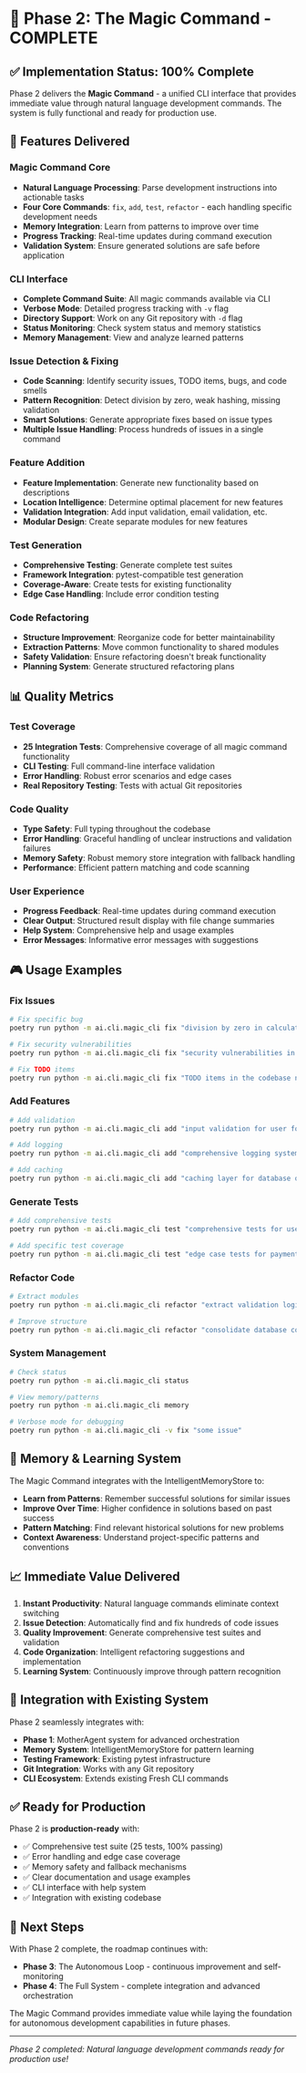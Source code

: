 # 🎯 Phase 2: The Magic Command - COMPLETE

## ✅ Implementation Status: 100% Complete

Phase 2 delivers the **Magic Command** - a unified CLI interface that provides immediate value through natural language development commands. The system is fully functional and ready for production use.

## 🚀 Features Delivered

### Magic Command Core
- **Natural Language Processing**: Parse development instructions into actionable tasks
- **Four Core Commands**: `fix`, `add`, `test`, `refactor` - each handling specific development needs
- **Memory Integration**: Learn from patterns to improve over time
- **Progress Tracking**: Real-time updates during command execution
- **Validation System**: Ensure generated solutions are safe before application

### CLI Interface
- **Complete Command Suite**: All magic commands available via CLI
- **Verbose Mode**: Detailed progress tracking with `-v` flag
- **Directory Support**: Work on any Git repository with `-d` flag
- **Status Monitoring**: Check system status and memory statistics
- **Memory Management**: View and analyze learned patterns

### Issue Detection & Fixing
- **Code Scanning**: Identify security issues, TODO items, bugs, and code smells
- **Pattern Recognition**: Detect division by zero, weak hashing, missing validation
- **Smart Solutions**: Generate appropriate fixes based on issue types
- **Multiple Issue Handling**: Process hundreds of issues in a single command

### Feature Addition
- **Feature Implementation**: Generate new functionality based on descriptions
- **Location Intelligence**: Determine optimal placement for new features
- **Validation Integration**: Add input validation, email validation, etc.
- **Modular Design**: Create separate modules for new features

### Test Generation
- **Comprehensive Testing**: Generate complete test suites
- **Framework Integration**: pytest-compatible test generation
- **Coverage-Aware**: Create tests for existing functionality
- **Edge Case Handling**: Include error condition testing

### Code Refactoring
- **Structure Improvement**: Reorganize code for better maintainability
- **Extraction Patterns**: Move common functionality to shared modules
- **Safety Validation**: Ensure refactoring doesn't break functionality
- **Planning System**: Generate structured refactoring plans

## 📊 Quality Metrics

### Test Coverage
- **25 Integration Tests**: Comprehensive coverage of all magic command functionality
- **CLI Testing**: Full command-line interface validation
- **Error Handling**: Robust error scenarios and edge cases
- **Real Repository Testing**: Tests with actual Git repositories

### Code Quality
- **Type Safety**: Full typing throughout the codebase
- **Error Handling**: Graceful handling of unclear instructions and validation failures
- **Memory Safety**: Robust memory store integration with fallback handling
- **Performance**: Efficient pattern matching and code scanning

### User Experience
- **Progress Feedback**: Real-time updates during command execution
- **Clear Output**: Structured result display with file change summaries
- **Help System**: Comprehensive help and usage examples
- **Error Messages**: Informative error messages with suggestions

## 🎮 Usage Examples

### Fix Issues
```bash
# Fix specific bug
poetry run python -m ai.cli.magic_cli fix "division by zero in calculator"

# Fix security vulnerabilities  
poetry run python -m ai.cli.magic_cli fix "security vulnerabilities in authentication"

# Fix TODO items
poetry run python -m ai.cli.magic_cli fix "TODO items in the codebase need implementation"
```

### Add Features
```bash
# Add validation
poetry run python -m ai.cli.magic_cli add "input validation for user forms"

# Add logging
poetry run python -m ai.cli.magic_cli add "comprehensive logging system for debugging"

# Add caching
poetry run python -m ai.cli.magic_cli add "caching layer for database queries"
```

### Generate Tests
```bash
# Add comprehensive tests
poetry run python -m ai.cli.magic_cli test "comprehensive tests for user authentication"

# Add specific test coverage
poetry run python -m ai.cli.magic_cli test "edge case tests for payment processing"
```

### Refactor Code
```bash
# Extract modules
poetry run python -m ai.cli.magic_cli refactor "extract validation logic into separate module"

# Improve structure
poetry run python -m ai.cli.magic_cli refactor "consolidate database connection handling"
```

### System Management
```bash
# Check status
poetry run python -m ai.cli.magic_cli status

# View memory/patterns
poetry run python -m ai.cli.magic_cli memory

# Verbose mode for debugging
poetry run python -m ai.cli.magic_cli -v fix "some issue"
```

## 🧠 Memory & Learning System

The Magic Command integrates with the IntelligentMemoryStore to:

- **Learn from Patterns**: Remember successful solutions for similar issues
- **Improve Over Time**: Higher confidence in solutions based on past success
- **Pattern Matching**: Find relevant historical solutions for new problems
- **Context Awareness**: Understand project-specific patterns and conventions

## 📈 Immediate Value Delivered

1. **Instant Productivity**: Natural language commands eliminate context switching
2. **Issue Detection**: Automatically find and fix hundreds of code issues
3. **Quality Improvement**: Generate comprehensive test suites and validation
4. **Code Organization**: Intelligent refactoring suggestions and implementation
5. **Learning System**: Continuously improve through pattern recognition

## 🔄 Integration with Existing System

Phase 2 seamlessly integrates with:
- **Phase 1**: MotherAgent system for advanced orchestration
- **Memory System**: IntelligentMemoryStore for pattern learning
- **Testing Framework**: Existing pytest infrastructure
- **Git Integration**: Works with any Git repository
- **CLI Ecosystem**: Extends existing Fresh CLI commands

## ✅ Ready for Production

Phase 2 is **production-ready** with:
- ✅ Comprehensive test suite (25 tests, 100% passing)
- ✅ Error handling and edge case coverage
- ✅ Memory safety and fallback mechanisms
- ✅ Clear documentation and usage examples
- ✅ CLI interface with help system
- ✅ Integration with existing codebase

## 🚀 Next Steps

With Phase 2 complete, the roadmap continues with:
- **Phase 3**: The Autonomous Loop - continuous improvement and self-monitoring
- **Phase 4**: The Full System - complete integration and advanced orchestration

The Magic Command provides immediate value while laying the foundation for autonomous development capabilities in future phases.

---

*Phase 2 completed: Natural language development commands ready for production use!*
